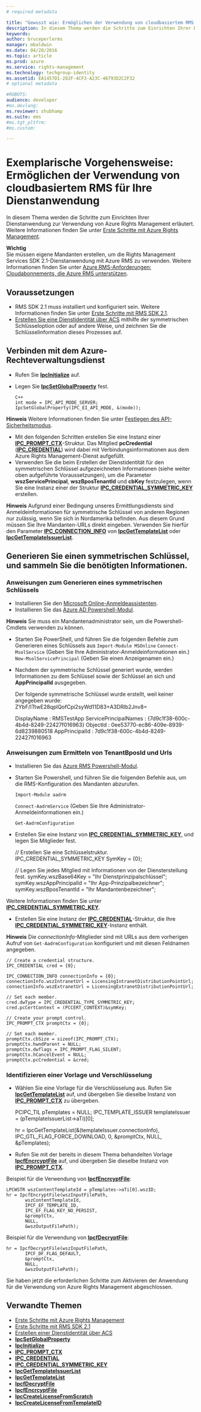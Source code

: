 ```yaml
---
# required metadata

title: "Gewusst wie: Ermöglichen der Verwendung von cloudbasiertem RMS für Ihre Dienstanwendung | Azure RMS"
description: In diesem Thema werden die Schritte zum Einrichten Ihrer Dienstanwendung zur Verwendung von Azure Rights Management erläutert.
keywords:
author: bruceperlerms
manager: mbaldwin
ms.date: 04/28/2016
ms.topic: article
ms.prod: azure
ms.service: rights-management
ms.technology: techgroup-identity
ms.assetid: EA1457D1-282F-4CF3-A23C-46793D2C2F32
# optional metadata

#ROBOTS:
audience: developer
#ms.devlang:
ms.reviewer: shubhamp
ms.suite: ems
#ms.tgt_pltfrm:
#ms.custom:

---
```


# Exemplarische Vorgehensweise: Ermöglichen der Verwendung von cloudbasiertem RMS für Ihre Dienstanwendung

In diesem Thema werden die Schritte zum Einrichten Ihrer Dienstanwendung zur Verwendung von Azure Rights Management erläutert. Weitere Informationen finden Sie unter [Erste Schritte mit Azure Rights Management](https://technet.microsoft.com/en-us/library/jj585016.aspx).

**Wichtig**  
Sie müssen eigene Mandanten erstellen, um die Rights Management Services SDK 2.1-Dienstanwendung mit Azure RMS zu verwenden. Weitere Informationen finden Sie unter [Azure RMS-Anforderungen: Cloudabonnements, die Azure RMS unterstützen](/rights-management/get-started/requirements-subscriptions.md).

## Voraussetzungen

-   RMS SDK 2.1 muss installiert und konfiguriert sein. Weitere Informationen finden Sie unter [Erste Schritte mit RMS SDK 2.1](getting-started-with-ad-rms-2-0.md).
-   [Erstellen Sie eine Dienstidentität über ACS](https://msdn.microsoft.com/en-us/library/gg185924.aspx) mithilfe der symmetrischen Schlüsseloption oder auf andere Weise, und zeichnen Sie die Schlüsselinformation dieses Prozesses auf.

## Verbinden mit dem Azure-Rechteverwaltungsdienst

-   Rufen Sie [**IpcInitialize**](/rights-management/sdk/2.1/api/win/functions#msipc_ipcinitialize) auf.
-   Legen Sie [**IpcSetGlobalProperty**](/rights-management/sdk/2.1/api/win/functions#msipc_ipcsetglobalproperty) fest.

        C++
        int mode = IPC_API_MODE_SERVER;
        IpcSetGlobalProperty(IPC_EI_API_MODE, &(mode));


  **Hinweis**  Weitere Informationen finden Sie unter [Festlegen des API-Sicherheitsmodus](setting-the-api-security-mode-api-mode.md).

     
-   Mit den folgenden Schritten erstellen Sie eine Instanz einer [**IPC\_PROMPT\_CTX**](/rights-management/sdk/2.1/api/win/ipc_prompt_ctx#msipc_ipc_prompt_ctx)-Struktur. Das Mitglied **pcCredential** ([**IPC\_CREDENTIAL**](/rights-management/sdk/2.1/api/win/ipc_credential#msipc_ipc_credential)) wird dabei mit Verbindungsinformationen aus dem Azure Rights Management-Dienst aufgefüllt.
-   Verwenden Sie die beim Erstellen der Dienstidentität für den symmetrischen Schlüssel aufgezeichneten Informationen (siehe weiter oben aufgeführte Voraussetzungen), um die Parameter **wszServicePrincipal**, **wszBposTenantId** und **cbKey** festzulegen, wenn Sie eine Instanz einer der Struktur [**IPC\_CREDENTIAL\_SYMMETRIC\_KEY**](/rights-management/sdk/2.1/api/win/ipc_credential#msipc_ipc_credential_symmetric_key) erstellen.

**Hinweis** Aufgrund einer Bedingung unseres Ermittlungsdiensts sind Anmeldeinformationen für symmetrische Schlüssel von anderen Regionen nur zulässig, wenn Sie sich in Nordamerika befinden. Aus diesem Grund müssen Sie Ihre Mandanten-URLs direkt eingeben. Verwenden Sie hierfür den Parameter [**IPC\_CONNECTION\_INFO**](/rights-management/sdk/2.1/api/win/ipc_connection_info#msipc_ipc_connection_info) von [**IpcGetTemplateList**](/rights-management/sdk/2.1/api/win/functions#msipc_ipcgettemplatelist) oder [**IpcGetTemplateIssuerList**](/rights-management/sdk/2.1/api/win/functions#msipc_ipcgettemplateissuerlist).

## Generieren Sie einen symmetrischen Schlüssel, und sammeln Sie die benötigten Informationen.

### Anweisungen zum Generieren eines symmetrischen Schlüssels

-   Installieren Sie den [Microsoft Online-Anmeldeassistenten](http://go.microsoft.com/fwlink/p/?LinkID=286152).
-   Installieren Sie das [Azure AD Powershell-Modul](https://bposast.vo.msecnd.net/MSOPMW/8073.4/amd64/AdministrationConfig-en.msi).

**Hinweis**  Sie muss ein Mandantenadministrator sein, um die Powershell-Cmdlets verwenden zu können.

-   Starten Sie PowerShell, und führen Sie die folgenden Befehle zum Generieren eines Schlüssels aus         `Import-Module MSOnline`
            `Connect-MsolService` (Geben Sie Ihre Administrator-Anmeldeinformationen ein.)         `New-MsolServicePrincipal` (Geben Sie einen Anzeigenamen ein.)
-   Nachdem der symmetrische Schlüssel generiert wurde, werden Informationen zu dem Schlüssel sowie der Schlüssel an sich und **AppPrincipalId** ausgegeben.


    Der folgende symmetrische Schlüssel wurde erstellt, weil keiner angegeben wurde: ZYbF/lTtwE28qplQofCpi2syWd11D83+A3DRlb2Jnv8=

    DisplayName : RMSTestApp ServicePrincipalNames : {7d9c1f38-600c-4b4d-8249-22427f016963} ObjectId : 0ee53770-ec86-409e-8939-6d8239880518 AppPrincipalId : 7d9c1f38-600c-4b4d-8249-22427f016963


### Anweisungen zum Ermitteln von **TenantBposId** und **Urls**

-   Installieren Sie das [Azure RMS Powershell-Modul](https://technet.microsoft.com/en-us/library/jj585012.aspx).
-   Starten Sie Powershell, und führen Sie die folgenden Befehle aus, um die RMS-Konfiguration des Mandanten abzurufen.

    `Import-Module aadrm`

    `Connect-AadrmService` (Geben Sie Ihre Administrator-Anmeldeinformationen ein.)

    `Get-AadrmConfiguration`


-   Erstellen Sie eine Instanz von [**IPC\_CREDENTIAL\_SYMMETRIC\_KEY**](/rights-management/sdk/2.1/api/win/ipc_credential#msipc_ipc_credential_symmetric_key), und legen Sie Mitglieder fest.

    // Erstellen Sie eine Schlüsselstruktur.
    IPC_CREDENTIAL_SYMMETRIC_KEY SymKey = {0};

    // Legen Sie jedes Mitglied mit Informationen von der Diensterstellung fest.
    symKey.wszBase64Key = "Ihr Dienstprinzipalschlüssel"; symKey.wszAppPrincipalId = "Ihr App-Prinzipalbezeichner"; symKey.wszBposTenantId = "Ihr Mandantenbezeichner";


Weitere Informationen finden Sie unter [**IPC\_CREDENTIAL\_SYMMETRIC\_KEY**](/rights-management/sdk/2.1/api/win/ipc_credential#msipc_ipc_credential_symmetric_key).

-   Erstellen Sie eine Instanz der [**IPC\_CREDENTIAL**](/rights-management/sdk/2.1/api/win/ipc_credential#msipc_ipc_credential)-Struktur, die Ihre [**IPC\_CREDENTIAL\_SYMMETRIC\_KEY**](/rights-management/sdk/2.1/api/win/ipc_credential#msipc_ipc_credential_symmetric_key)-Instanz enthält.

**Hinweis** Die *connectionInfo*-Mitglieder sind mit URLs aus dem vorherigen Aufruf von `Get-AadrmConfiguration` konfiguriert und mit diesen Feldnamen angegeben.

    // Create a credential structure.
    IPC_CREDENTIAL cred = {0};

    IPC_CONNECTION_INFO connectionInfo = {0};
    connectionInfo.wszIntranetUrl = LicensingIntranetDistributionPointUrl;
    connectionInfo.wszExtranetUrl = LicensingExtranetDistributionPointUrl;

    // Set each member.
    cred.dwType = IPC_CREDENTIAL_TYPE_SYMMETRIC_KEY;
    cred.pcCertContext = (PCCERT_CONTEXT)&symKey;

    // Create your prompt control.
    IPC_PROMPT_CTX promptCtx = {0};

    // Set each member.
    promptCtx.cbSize = sizeof(IPC_PROMPT_CTX);
    promptCtx.hwndParent = NULL;
    promptCtx.dwflags = IPC_PROMPT_FLAG_SILENT;
    promptCtx.hCancelEvent = NULL;
    promptCtx.pcCredential = &cred;

### Identifizieren einer Vorlage und Verschlüsselung

-   Wählen Sie eine Vorlage für die Verschlüsselung aus.
    Rufen Sie [**IpcGetTemplateList**](/rights-management/sdk/2.1/api/win/functions#msipc_ipcgettemplatelist) auf, und übergeben Sie dieselbe Instanz von [**IPC\_PROMPT\_CTX**](/rights-management/sdk/2.1/api/win/ipc_prompt_ctx#msipc_ipc_prompt_ctx) zu übergeben.


    PCIPC_TIL pTemplates = NULL; IPC_TEMPLATE_ISSUER templateIssuer = (pTemplateIssuerList->aTi)[0];

    hr = IpcGetTemplateList(&(templateIssuer.connectionInfo),        IPC_GTL_FLAG_FORCE_DOWNLOAD,        0,        &promptCtx,        NULL,        &pTemplates);


-   Rufen Sie mit der bereits in diesem Thema behandelten Vorlage [**IpcfEncrcyptFile**](/rights-management/sdk/2.1/api/win/functions#msipc_ipcfencryptfile) auf, und übergeben Sie dieselbe Instanz von [**IPC\_PROMPT\_CTX**](/rights-management/sdk/2.1/api/win/ipc_prompt_ctx#msipc_ipc_prompt_ctx).

Beispiel für die Verwendung von [**IpcfEncrcyptFile**](/rights-management/sdk/2.1/api/win/functions#msipc_ipcfencryptfile):

    LPCWSTR wszContentTemplateId = pTemplates->aTi[0].wszID;
    hr = IpcfEncryptFile(wszInputFilePath,
           wszContentTemplateId,
           IPCF_EF_TEMPLATE_ID,
           IPC_EF_FLAG_KEY_NO_PERSIST,
           &promptCtx,
           NULL,
           &wszOutputFilePath);

Beispiel für die Verwendung von [**IpcfDecryptFile**](/rights-management/sdk/2.1/api/win/functions#msipc_ipcfdecryptfile):

    hr = IpcfDecryptFile(wszInputFilePath,
           IPCF_DF_FLAG_DEFAULT,
           &promptCtx,
           NULL,
           &wszOutputFilePath);

Sie haben jetzt die erforderlichen Schritte zum Aktivieren der Anwendung für die Verwendung von Azure Rights Management abgeschlossen.

## Verwandte Themen

* [Erste Schritte mit Azure Rights Management](https://technet.microsoft.com/en-us/library/jj585016.aspx)
* [Erste Schritte mit RMS SDK 2.1](getting-started-with-ad-rms-2-0.md)
* [Erstellen einer Dienstidentität über ACS](https://msdn.microsoft.com/en-us/library/gg185924.aspx)
* [**IpcSetGlobalProperty**](/rights-management/sdk/2.1/api/win/functions#msipc_ipcsetglobalproperty)
* [**IpcInitialize**](/rights-management/sdk/2.1/api/win/functions#msipc_ipcinitialize)
* [**IPC\_PROMPT\_CTX**](/rights-management/sdk/2.1/api/win/ipc_prompt_ctx#msipc_ipc_prompt_ctx)
* [**IPC\_CREDENTIAL**](/rights-management/sdk/2.1/api/win/ipc_credential#msipc_ipc_credential)
* [**IPC\_CREDENTIAL\_SYMMETRIC\_KEY**](/rights-management/sdk/2.1/api/win/ipc_credential#msipc_ipc_credential_symmetric_key)
* [**IpcGetTemplateIssuerList**](/rights-management/sdk/2.1/api/win/functions#msipc_ipcgettemplateissuerlist)
* [**IpcGetTemplateList**](/rights-management/sdk/2.1/api/win/functions#msipc_ipcgettemplatelist)
* [**IpcfDecryptFile**](/rights-management/sdk/2.1/api/win/functions#msipc_ipcfdecryptfile)
* [**IpcfEncrcyptFile**](/rights-management/sdk/2.1/api/win/functions#msipc_ipcfencryptfile)
* [**IpcCreateLicenseFromScratch**](/rights-management/sdk/2.1/api/win/functions#msipc_ipccreatelicensefromscratch)
* [**IpcCreateLicenseFromTemplateID**](/rights-management/sdk/2.1/api/win/functions#msipc_ipccreatelicensefromtemplateid)
 

 


<!--HONumber=Jun16_HO2-->


